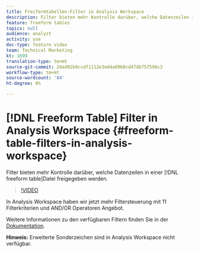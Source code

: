 ```yaml
---
title: Freiformtabellen-Filter in Analysis Workspace
description: Filter bieten mehr Kontrolle darüber, welche Datenzeilen in einer Freiform-Tabelle freigegeben werden.
feature: freeform tables
topics: null
audience: analyst
activity: use
doc-type: feature video
team: Technical Marketing
kt: 1699
translation-type: tm+mt
source-git-commit: 24ad92b0ccdf1112e3ed4a0968cd47db757598c3
workflow-type: tm+mt
source-wordcount: '84'
ht-degree: 0%

---
```



# [!DNL Freeform Table] Filter in Analysis Workspace {#freeform-table-filters-in-analysis-workspace}

Filter bieten mehr Kontrolle darüber, welche Datenzeilen in einer [!DNL freeform table]Datei freigegeben werden.

>[!VIDEO](https://video.tv.adobe.com/v/23232/?quality=12)

In Analysis Workspace haben wir jetzt mehr Filtersteuerung mit 11 Filterkriterien und AND/OR Operatoren Angebot.

Weitere Informationen zu den verfügbaren Filtern finden Sie in der [Dokumentation](https://marketing.adobe.com/resources/help/en_US/analytics/analysis-workspace/pagination_filtering_sorting.html).

**Hinweis:** Erweiterte Sonderzeichen sind in Analysis Workspace nicht verfügbar.
